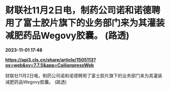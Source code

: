 # 财联社11月2日电，制药公司诺和诺德聘用了富士胶片旗下的业务部门来为其灌装减肥药品Wegovy胶囊。 (路透)

**2023-11-01 17:48**

**https://api3.cls.cn/share/article/1505113?os=web&sv=7.7.5&app=CailianpressWeb**

财联社11月2日电，制药公司诺和诺德聘用了富士胶片旗下的业务部门来为其灌装减肥药品Wegovy胶囊。 (路透)